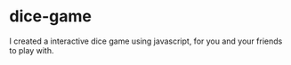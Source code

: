 # dice-game
I created a interactive dice game using javascript, for you and your friends to play with.
